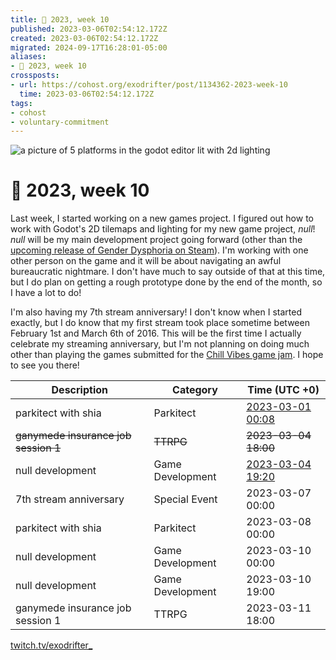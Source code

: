 ```yaml
---
title: 📅 2023, week 10
published: 2023-03-06T02:54:12.172Z
created: 2023-03-06T02:54:12.172Z
migrated: 2024-09-17T16:28:01-05:00
aliases:
- 📅 2023, week 10
crossposts:
- url: https://cohost.org/exodrifter/post/1134362-2023-week-10
  time: 2023-03-06T02:54:12.172Z
tags:
- cohost
- voluntary-commitment
---
```


![a picture of 5 platforms in the godot editor lit with 2d lighting](20230306025412-banner10.png)

# 📅 2023, week 10

Last week, I started working on a new games project. I figured out how to work with Godot's 2D tilemaps and lighting for my new game project, _null_! _null_ will be my main development project going forward (other than the [upcoming release of Gender Dysphoria on Steam](20230228023805.md)). I'm working with one other person on the game and it will be about navigating an awful bureaucratic nightmare. I don't have much to say outside of that at this time, but I do plan on getting a rough prototype done by the end of the month, so I have a lot to do!

I'm also having my 7th stream anniversary! I don't know when I started exactly, but I do know that my first stream took place sometime between February 1st and March 6th of 2016. This will be the first time I actually celebrate my streaming anniversary, but I'm not planning on doing much other than playing the games submitted for the [Chill Vibes game jam](https://itch.io/jam/chill-vibes-game-jam). I hope to see you there!

|Description|Category|Time (UTC +0)|
|---|---|---|
|parkitect with shia|Parkitect|[2023-03-01 00:08](../vods/20230301000810.md)|
|~~ganymede insurance job session 1~~|~~TTRPG~~|~~2023-03-04 18:00~~|
|null development|Game Development|[2023-03-04 19:20](../vods/20230304192001.md)|
|7th stream anniversary|Special Event|2023-03-07 00:00|
|parkitect with shia|Parkitect|2023-03-08 00:00|
|null development|Game Development|2023-03-10 00:00|
|null development|Game Development|2023-03-10 19:00|
|ganymede insurance job session 1|TTRPG|2023-03-11 18:00|

[twitch.tv/exodrifter_](https://twitch.tv/exodrifter_)
